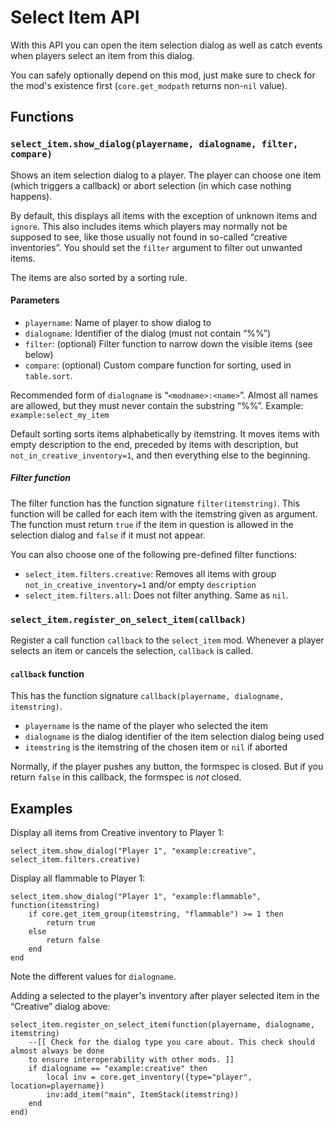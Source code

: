 # Select Item API
With this API you can open the item selection dialog as well as
catch events when players select an item from this dialog.

You can safely optionally depend on this mod, just make sure
to check for the mod's existence first (`core.get_modpath`
returns non-`nil` value).

## Functions
### `select_item.show_dialog(playername, dialogname, filter, compare)`
Shows an item selection dialog to a player. The player can choose
one item (which triggers a callback) or abort selection
(in which case nothing happens).

By default, this displays all items with the exception of unknown
items and `ignore`. This also includes items which players may
normally not be supposed to see, like those usually not found in
so-called “creative inventories”. You should set the `filter` argument
to filter out unwanted items.

The items are also sorted by a sorting rule.

#### Parameters
* `playername`: Name of player to show dialog to
* `dialogname`: Identifier of the dialog (must not contain “%%”)
* `filter`: (optional) Filter function to narrow down the visible
            items (see below)
* `compare`: (optional) Custom compare function for sorting,
             used in `table.sort`.

Recommended form of `dialogname` is “`<modname>:<name>`”. Almost all
names are allowed, but they must never contain the substring “%%”.
Example: `example:select_my_item`

Default sorting sorts items alphabetically by itemstring. It
moves items with empty description to the end, preceded by items
with description, but `not_in_creative_inventory=1`, and then
everything else to the beginning.

##### Filter function
The filter function has the function signature `filter(itemstring)`.
This function will be called for each item with the itemstring
given as argument. The function must return `true` if the item
in question is allowed in the selection dialog and `false` if
it must not appear.

You can also choose one of the following pre-defined filter functions:

* `select_item.filters.creative`: Removes all items with group
  `not_in_creative_inventory=1` and/or empty `description`
* `select_item.filters.all`: Does not filter anything. Same as `nil`.

### `select_item.register_on_select_item(callback)`
Register a call function `callback` to the `select_item` mod.
Whenever a player selects an item or cancels the selection,
`callback` is called.

#### `callback` function
This has the function signature `callback(playername, dialogname, itemstring)`.

* `playername` is the name of the player who selected the item
* `dialogname` is the dialog identifier of the item selection dialog being used
* `itemstring` is the itemstring of the chosen item or `nil` if aborted

Normally, if the player pushes any button, the formspec is closed.
But if you return `false` in this callback, the formspec is *not* closed.

## Examples
Display all items from Creative inventory to Player 1:

```
select_item.show_dialog("Player 1", "example:creative", select_item.filters.creative)
```

Display all flammable to Player 1:

```
select_item.show_dialog("Player 1", "example:flammable", function(itemstring)
	if core.get_item_group(itemstring, "flammable") >= 1 then
		return true
	else
		return false
	end
end
```

Note the different values for `dialogname`.

Adding a selected to the player's inventory after player selected item in the “Creative” dialog
above:

```
select_item.register_on_select_item(function(playername, dialogname, itemstring)
	--[[ Check for the dialog type you care about. This check should almost always be done
	to ensure interoperability with other mods. ]]
	if dialogname == "example:creative" then
		local inv = core.get_inventory({type="player", location=playername})
		inv:add_item("main", ItemStack(itemstring))
	end
end)
```
